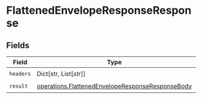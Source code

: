 # FlattenedEnvelopeResponseResponse


## Fields

| Field                                                                                                                | Type                                                                                                                 | Required                                                                                                             | Description                                                                                                          |
| -------------------------------------------------------------------------------------------------------------------- | -------------------------------------------------------------------------------------------------------------------- | -------------------------------------------------------------------------------------------------------------------- | -------------------------------------------------------------------------------------------------------------------- |
| `headers`                                                                                                            | Dict[str, List[*str*]]                                                                                               | :heavy_check_mark:                                                                                                   | N/A                                                                                                                  |
| `result`                                                                                                             | [operations.FlattenedEnvelopeResponseResponseBody](../../models/operations/flattenedenveloperesponseresponsebody.md) | :heavy_check_mark:                                                                                                   | N/A                                                                                                                  |